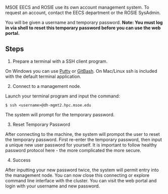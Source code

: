 MSOE EECS and ROSIE use its own account management system. To request an account, contact the EECS department or the ROSIE SysAdmin.

You will be given a username and temporary password. **Note: You must log in via shell to reset this temporary password before you can use the web portal.**

## Steps <!-- {docsify-ignore-all} -->

1. Prepare a terminal with a SSH client program.
   
On Windows you can use [Putty](https://www.putty.org/) or [GitBash](https://git-scm.com/downloads). On Mac/Linux ssh is included with the default terminal application.

2. Connect to a management node.
   
Launch your terminal program and input the command:

```shell
$ ssh <username>@dh-mgmt2.hpc.msoe.edu
```

The system will prompt for the temporary password.

3. Reset Temporary Password

After connecting to the machine, the system will prompot the user to reset the temporary password. First re-enter the temporary password, then input a unique new user password for yourself. It is important to follow healthy password protocol here - the more complicated the more secure.

4. Success

After inputting your new password twice, the system will permit entry into the management node. You can now close this connecting or explore command line interface with the cluster. You can visit the web portal and login with your username and new password.